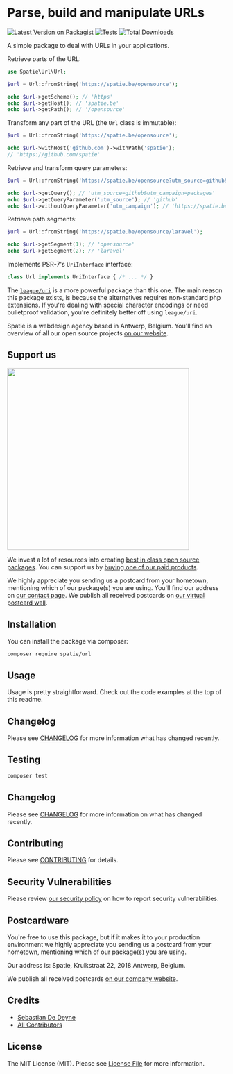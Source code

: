 # Parse, build and manipulate URLs

[![Latest Version on Packagist](https://img.shields.io/packagist/v/spatie/url.svg?style=flat-square)](https://packagist.org/packages/spatie/url)
[![Tests](https://github.com/spatie/url/actions/workflows/run-tests.yml/badge.svg)](https://github.com/spatie/url/actions/workflows/run-tests.yml)
[![Total Downloads](https://img.shields.io/packagist/dt/spatie/url.svg?style=flat-square)](https://packagist.org/packages/spatie/url)

A simple package to deal with URLs in your applications.

Retrieve parts of the URL:

```php
use Spatie\Url\Url;

$url = Url::fromString('https://spatie.be/opensource');

echo $url->getScheme(); // 'https'
echo $url->getHost(); // 'spatie.be'
echo $url->getPath(); // '/opensource'
```

Transform any part of the URL (the `Url` class is immutable):

```php
$url = Url::fromString('https://spatie.be/opensource');

echo $url->withHost('github.com')->withPath('spatie');
// 'https://github.com/spatie'
```

Retrieve and transform query parameters:

```php
$url = Url::fromString('https://spatie.be/opensource?utm_source=github&utm_campaign=packages');

echo $url->getQuery(); // 'utm_source=github&utm_campaign=packages'
echo $url->getQueryParameter('utm_source'); // 'github'
echo $url->withoutQueryParameter('utm_campaign'); // 'https://spatie.be/opensource?utm_source=github'
```

Retrieve path segments:

```php
$url = Url::fromString('https://spatie.be/opensource/laravel');

echo $url->getSegment(1); // 'opensource'
echo $url->getSegment(2); // 'laravel'
```

Implements PSR-7's `UriInterface` interface:

```php
class Url implements UriInterface { /* ... */ }
```

The [`league/uri`](https://github.com/thephpleague/uri) is a more powerful package than this one. The main reason this package exists, is because the alternatives requires non-standard php extensions. If you're dealing with special character encodings or need bulletproof validation, you're definitely better off using `league/uri`.

Spatie is a webdesign agency based in Antwerp, Belgium. You'll find an overview of all our open source projects [on our website](https://spatie.be/opensource).

## Support us

[<img src="https://github-ads.s3.eu-central-1.amazonaws.com/url.jpg?t=1" width="419px" />](https://spatie.be/github-ad-click/url)

We invest a lot of resources into creating [best in class open source packages](https://spatie.be/open-source). You can support us by [buying one of our paid products](https://spatie.be/open-source/support-us).

We highly appreciate you sending us a postcard from your hometown, mentioning which of our package(s) you are using. You'll find our address on [our contact page](https://spatie.be/about-us). We publish all received postcards on [our virtual postcard wall](https://spatie.be/open-source/postcards).

## Installation

You can install the package via composer:

```bash
composer require spatie/url
```

## Usage

Usage is pretty straightforward. Check out the code examples at the top of this readme.

## Changelog

Please see [CHANGELOG](CHANGELOG.md) for more information what has changed recently.

## Testing

```bash
composer test
```

## Changelog

Please see [CHANGELOG](CHANGELOG.md) for more information on what has changed recently.

## Contributing

Please see [CONTRIBUTING](.github/CONTRIBUTING.md) for details.

## Security Vulnerabilities

Please review [our security policy](../../security/policy) on how to report security vulnerabilities.

## Postcardware

You're free to use this package, but if it makes it to your production environment we highly appreciate you sending us a postcard from your hometown, mentioning which of our package(s) you are using.

Our address is: Spatie, Kruikstraat 22, 2018 Antwerp, Belgium.

We publish all received postcards [on our company website](https://spatie.be/en/opensource/postcards).

## Credits

- [Sebastian De Deyne](https://github.com/sebastiandedeyne)
- [All Contributors](../../contributors)

## License

The MIT License (MIT). Please see [License File](LICENSE.md) for more information.
